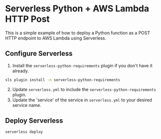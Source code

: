 # Serverless Python + AWS Lambda HTTP Post
This is a simple example of how to deploy a Python function as a POST HTTP endpoint to AWS Lambda using Serverless.

## Configure Serverless

1. Install the `serverless-python-requirements` plugin if you don't have it already.

```bash
sls plugin install -n serverless-python-requirements
```

2. Update `serverless.yml` to include the `serverless-python-requirements` plugin.
3. Update the 'service' of the service in `serverless.yml` to your desired service name.

## Deploy Serverless

```bash
serverless deploy 
```
